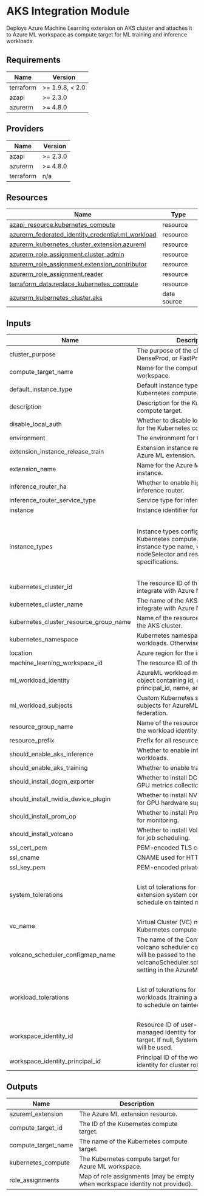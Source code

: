 <!-- BEGIN_TF_DOCS -->
<!-- markdown-table-prettify-ignore-start -->
# AKS Integration Module

Deploys Azure Machine Learning extension on AKS cluster and
attaches it to Azure ML workspace as compute target for
ML training and inference workloads.

## Requirements

| Name | Version |
|------|---------|
| terraform | >= 1.9.8, < 2.0 |
| azapi | >= 2.3.0 |
| azurerm | >= 4.8.0 |

## Providers

| Name | Version |
|------|---------|
| azapi | >= 2.3.0 |
| azurerm | >= 4.8.0 |
| terraform | n/a |

## Resources

| Name | Type |
|------|------|
| [azapi_resource.kubernetes_compute](https://registry.terraform.io/providers/azure/azapi/latest/docs/resources/resource) | resource |
| [azurerm_federated_identity_credential.ml_workload](https://registry.terraform.io/providers/hashicorp/azurerm/latest/docs/resources/federated_identity_credential) | resource |
| [azurerm_kubernetes_cluster_extension.azureml](https://registry.terraform.io/providers/hashicorp/azurerm/latest/docs/resources/kubernetes_cluster_extension) | resource |
| [azurerm_role_assignment.cluster_admin](https://registry.terraform.io/providers/hashicorp/azurerm/latest/docs/resources/role_assignment) | resource |
| [azurerm_role_assignment.extension_contributor](https://registry.terraform.io/providers/hashicorp/azurerm/latest/docs/resources/role_assignment) | resource |
| [azurerm_role_assignment.reader](https://registry.terraform.io/providers/hashicorp/azurerm/latest/docs/resources/role_assignment) | resource |
| [terraform_data.replace_kubernetes_compute](https://registry.terraform.io/providers/hashicorp/terraform/latest/docs/resources/data) | resource |
| [azurerm_kubernetes_cluster.aks](https://registry.terraform.io/providers/hashicorp/azurerm/latest/docs/data-sources/kubernetes_cluster) | data source |

## Inputs

| Name | Description | Type | Default | Required |
|------|-------------|------|---------|:--------:|
| cluster\_purpose | The purpose of the cluster: DevTest, DenseProd, or FastProd. | `string` | n/a | yes |
| compute\_target\_name | Name for the compute target in ML workspace. | `string` | n/a | yes |
| default\_instance\_type | Default instance type for the Kubernetes compute. | `string` | n/a | yes |
| description | Description for the Kubernetes compute target. | `string` | n/a | yes |
| disable\_local\_auth | Whether to disable local authentication for the Kubernetes compute target. | `bool` | n/a | yes |
| environment | The environment for the deployment. | `string` | n/a | yes |
| extension\_instance\_release\_train | Extension instance release train for Azure ML extension. | `string` | n/a | yes |
| extension\_name | Name for the Azure ML extension instance. | `string` | n/a | yes |
| inference\_router\_ha | Whether to enable high availability for inference router. | `bool` | n/a | yes |
| inference\_router\_service\_type | Service type for inference router. | `string` | n/a | yes |
| instance | Instance identifier for the deployment. | `string` | n/a | yes |
| instance\_types | Instance types configuration for Kubernetes compute. Key is the instance type name, value contains nodeSelector and resource specifications. | ```map(object({ nodeSelector = optional(map(string)) resources = optional(object({ requests = optional(map(any)) limits = optional(map(any)) })) }))``` | n/a | yes |
| kubernetes\_cluster\_id | The resource ID of the AKS cluster to integrate with Azure ML. | `string` | n/a | yes |
| kubernetes\_cluster\_name | The name of the AKS cluster to integrate with Azure ML. | `string` | n/a | yes |
| kubernetes\_cluster\_resource\_group\_name | Name of the resource group containing the AKS cluster. | `string` | n/a | yes |
| kubernetes\_namespace | Kubernetes namespace for ML workloads. Otherwise, 'azureml'. | `string` | n/a | yes |
| location | Azure region for the inference cluster. | `string` | n/a | yes |
| machine\_learning\_workspace\_id | The resource ID of the ML workspace. | `string` | n/a | yes |
| ml\_workload\_identity | AzureML workload managed identity object containing id, client\_id, principal\_id, name, and tenant\_id. | ```object({ id = string principal_id = string })``` | n/a | yes |
| ml\_workload\_subjects | Custom Kubernetes service account subjects for AzureML workload federation. | `list(string)` | n/a | yes |
| resource\_group\_name | Name of the resource group containing the workload identity. | `string` | n/a | yes |
| resource\_prefix | Prefix for all resource names. | `string` | n/a | yes |
| should\_enable\_aks\_inference | Whether to enable inference workloads. | `bool` | n/a | yes |
| should\_enable\_aks\_training | Whether to enable training workloads. | `bool` | n/a | yes |
| should\_install\_dcgm\_exporter | Whether to install DCGM exporter for GPU metrics collection. | `bool` | n/a | yes |
| should\_install\_nvidia\_device\_plugin | Whether to install NVIDIA Device Plugin for GPU hardware support. | `bool` | n/a | yes |
| should\_install\_prom\_op | Whether to install Prometheus operator for monitoring. | `bool` | n/a | yes |
| should\_install\_volcano | Whether to install Volcano scheduler for job scheduling. | `bool` | n/a | yes |
| ssl\_cert\_pem | PEM-encoded TLS certificate chain. | `string` | n/a | yes |
| ssl\_cname | CNAME used for HTTPS endpoint. | `string` | n/a | yes |
| ssl\_key\_pem | PEM-encoded private key. | `string` | n/a | yes |
| system\_tolerations | List of tolerations for AzureML extension system components to schedule on tainted nodes. | ```list(object({ key = optional(string) operator = string value = optional(string) effect = optional(string) }))``` | n/a | yes |
| vc\_name | Virtual Cluster (VC) name for advanced Kubernetes compute configuration. | `string` | n/a | yes |
| volcano\_scheduler\_configmap\_name | The name of the ConfigMap for volcano scheduler configuration. This will be passed to the volcanoScheduler.schedulerConfigMap setting in the AzureML extension. | `string` | n/a | yes |
| workload\_tolerations | List of tolerations for AzureML workloads (training and inference jobs) to schedule on tainted nodes. | ```list(object({ key = optional(string) operator = string value = optional(string) effect = optional(string) }))``` | n/a | yes |
| workspace\_identity\_id | Resource ID of user-assigned managed identity for the compute target. If null, SystemAssigned identity will be used. | `string` | n/a | yes |
| workspace\_identity\_principal\_id | Principal ID of the workspace managed identity for cluster role assignments. | `string` | n/a | yes |

## Outputs

| Name | Description |
|------|-------------|
| azureml\_extension | The Azure ML extension resource. |
| compute\_target\_id | The ID of the Kubernetes compute target. |
| compute\_target\_name | The name of the Kubernetes compute target. |
| kubernetes\_compute | The Kubernetes compute target for Azure ML workspace. |
| role\_assignments | Map of role assignments (may be empty when workspace identity not provided). |
<!-- markdown-table-prettify-ignore-end -->
<!-- END_TF_DOCS -->
